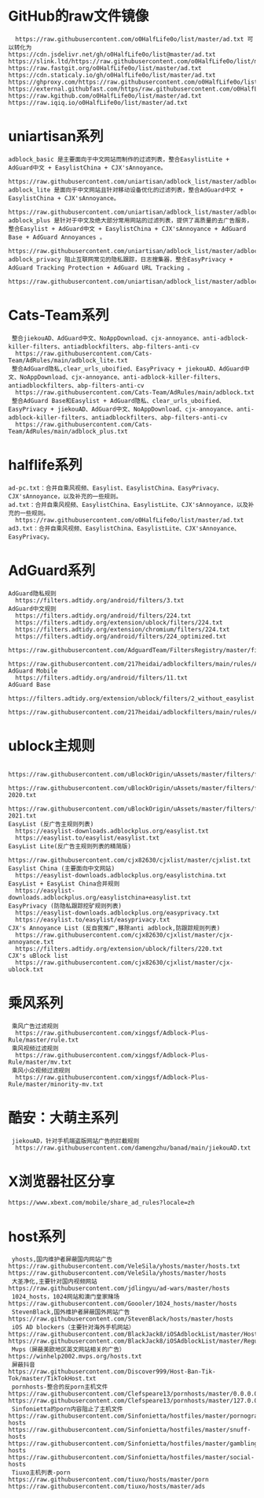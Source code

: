 # GitHub的raw文件镜像
      https://raw.githubusercontent.com/o0HalfLife0o/list/master/ad.txt 可以转化为
    https://cdn.jsdelivr.net/gh/o0HalfLife0o/list@master/ad.txt
    https://slink.ltd/https://raw.githubusercontent.com/o0HalfLife0o/list/master/ad.txt
    https://raw.fastgit.org/o0HalfLife0o/list/master/ad.txt
    https://cdn.staticaly.io/gh/o0HalfLife0o/list/master/ad.txt
    https://ghproxy.com/https://raw.githubusercontent.com/o0HalfLife0o/list/master/ad.txt
    https://external.githubfast.com/https/raw.githubusercontent.com/o0HalfLife0o/list/master/ad.txt
    https://raw.kgithub.com/o0HalfLife0o/list/master/ad.txt
    https://raw.iqiq.io/o0HalfLife0o/list/master/ad.txt
# uniartisan系列
    adblock_basic 是主要面向于中文网站而制作的过滤列表，整合EasylistLite + AdGuard中文 + EasylistChina + CJX'sAnnoyance。
      https://raw.githubusercontent.com/uniartisan/adblock_list/master/adblock.txt
    adblock_lite 是面向于中文网站且针对移动设备优化的过滤列表，整合AdGuard中文 + EasylistChina + CJX'sAnnoyance。
      https://raw.githubusercontent.com/uniartisan/adblock_list/master/adblock_lite.txt
    adblock_plus 是针对于中文及绝大部分常用网站的过滤列表，提供了高质量的去广告服务，整合Easylist + AdGuard中文 + EasylistChina + CJX'sAnnoyance + AdGuard Base + AdGuard Annoyances 。
      https://raw.githubusercontent.com/uniartisan/adblock_list/master/adblock_plus.txt
    adblock_privacy 阻止互联网常见的隐私跟踪，日志搜集器，整合EasyPrivacy + AdGuard Tracking Protection + AdGuard URL Tracking 。
      https://raw.githubusercontent.com/uniartisan/adblock_list/master/adblock_privacy.txt
# Cats-Team系列
     整合jiekouAD、AdGuard中文、NoAppDownload、cjx-annoyance、anti-adblock-killer-filters、antiadblockfilters、abp-filters-anti-cv
      https://raw.githubusercontent.com/Cats-Team/AdRules/main/adblock_lite.txt
     整合AdGuard隐私,clear_urls_uboified、EasyPrivacy + jiekouAD、AdGuard中文、NoAppDownload、cjx-annoyance、anti-adblock-killer-filters、antiadblockfilters、abp-filters-anti-cv
      https://raw.githubusercontent.com/Cats-Team/AdRules/main/adblock.txt
     整合AdGuard Base和Easylist + AdGuard隐私、clear_urls_uboified、EasyPrivacy + jiekouAD、AdGuard中文、NoAppDownload、cjx-annoyance、anti-adblock-killer-filters、antiadblockfilters、abp-filters-anti-cv
      https://raw.githubusercontent.com/Cats-Team/AdRules/main/adblock_plus.txt
# halflife系列
    ad-pc.txt：合并自乘风视频、Easylist、EasylistChina、EasyPrivacy、CJX'sAnnoyance，以及补充的一些规则。
    ad.txt：合并自乘风视频、EasylistChina、EasylistLite、CJX'sAnnoyance，以及补充的一些规则。
      https://raw.githubusercontent.com/o0HalfLife0o/list/master/ad.txt
    ad3.txt：合并自乘风视频、EasylistChina、EasylistLite、CJX'sAnnoyance、EasyPrivacy。
# AdGuard系列
    AdGuard隐私规则
      https://filters.adtidy.org/android/filters/3.txt
    AdGuard中文规则
      https://filters.adtidy.org/android/filters/224.txt
      https://filters.adtidy.org/extension/ublock/filters/224.txt
      https://filters.adtidy.org/extension/chromium/filters/224.txt
      https://filters.adtidy.org/android/filters/224_optimized.txt
      https://raw.githubusercontent.com/AdguardTeam/FiltersRegistry/master/filters/filter_224_Chinese/filter.txt
      https://raw.githubusercontent.com/217heidai/adblockfilters/main/rules/AdGuard_Chinese_filter.txt
    AdGuard Mobile
      https://filters.adtidy.org/android/filters/11.txt
    AdGuard Base
      https://filters.adtidy.org/extension/ublock/filters/2_without_easylist.txt
      https://raw.githubusercontent.com/217heidai/adblockfilters/main/rules/AdGuard_Base_filter.txt
# ublock主规则
      https://raw.githubusercontent.com/uBlockOrigin/uAssets/master/filters/filters.txt
      https://raw.githubusercontent.com/uBlockOrigin/uAssets/master/filters/filters-2020.txt
      https://raw.githubusercontent.com/uBlockOrigin/uAssets/master/filters/filters-2021.txt
    EasyList (反广告主规则列表)
      https://easylist-downloads.adblockplus.org/easylist.txt
      https://easylist.to/easylist/easylist.txt
    EasyList Lite(反广告主规则列表的精简版)
      https://raw.githubusercontent.com/cjx82630/cjxlist/master/cjxlist.txt
    Easylist China (主要面向中文网站)
      https://easylist-downloads.adblockplus.org/easylistchina.txt
    EasyList + EasyList China合并规则
      https://easylist-downloads.adblockplus.org/easylistchina+easylist.txt
    EasyPrivacy (防隐私跟踪挖矿规则列表)
      https://easylist-downloads.adblockplus.org/easyprivacy.txt
      https://easylist.to/easylist/easyprivacy.txt
    CJX's Annoyance List (反自我推广,移除anti adblock,防跟踪规则列表)
      https://raw.githubusercontent.com/cjx82630/cjxlist/master/cjx-annoyance.txt
      https://filters.adtidy.org/extension/ublock/filters/220.txt
    CJX's uBlock list
      https://raw.githubusercontent.com/cjx82630/cjxlist/master/cjx-ublock.txt
# 乘风系列
     乘风广告过滤规则
      https://raw.githubusercontent.com/xinggsf/Adblock-Plus-Rule/master/rule.txt
     乘风视频过滤规则
      https://raw.githubusercontent.com/xinggsf/Adblock-Plus-Rule/master/mv.txt
     乘风小众视频过滤规则 
      https://raw.githubusercontent.com/xinggsf/Adblock-Plus-Rule/master/minority-mv.txt
# 酷安：大萌主系列
     jiekouAD，针对手机端盗版网站广告的拦截规则
      https://raw.githubusercontent.com/damengzhu/banad/main/jiekouAD.txt
# X浏览器社区分享
    https://www.xbext.com/mobile/share_ad_rules?locale=zh
# host系列
     yhosts,国内维护者屏蔽国内网站广告
    https://raw.githubusercontent.com/VeleSila/yhosts/master/hosts.txt
    https://raw.githubusercontent.com/VeleSila/yhosts/master/hosts
     大圣净化,主要针对国内视频网站
    https://raw.githubusercontent.com/jdlingyu/ad-wars/master/hosts
     1024_hosts，1024网站和澳门皇家赌场
    https://raw.githubusercontent.com/Goooler/1024_hosts/master/hosts
     StevenBlack,国外维护者屏蔽国外网站广告
    https://raw.githubusercontent.com/StevenBlack/hosts/master/hosts
     iOS AD blockers（主要针对海外手机网站）
    https://raw.githubusercontent.com/BlackJack8/iOSAdblockList/master/Hosts.txt
    https://raw.githubusercontent.com/BlackJack8/iOSAdblockList/master/Regular%20Hosts.txt
     Mvps（屏蔽美欧地区英文网站相关的广告）
    https://winhelp2002.mvps.org/hosts.txt
     屏蔽抖音
    https://raw.githubusercontent.com/Discover999/Host-Ban-Tik-Tok/master/TikTokHost.txt
     pornhosts-整合的反porn主机文件
    https://raw.githubusercontent.com/Clefspeare13/pornhosts/master/0.0.0.0/hosts
    https://raw.githubusercontent.com/Clefspeare13/pornhosts/master/127.0.0.1/hosts
     Sinfonietta的porn内容阻止了主机文件
    https://raw.githubusercontent.com/Sinfonietta/hostfiles/master/pornography-hosts
    https://raw.githubusercontent.com/Sinfonietta/hostfiles/master/snuff-hosts
    https://raw.githubusercontent.com/Sinfonietta/hostfiles/master/gambling-hosts
    https://raw.githubusercontent.com/Sinfonietta/hostfiles/master/social-hosts
     Tiuxo主机列表-porn
    https://raw.githubusercontent.com/tiuxo/hosts/master/porn
    https://raw.githubusercontent.com/tiuxo/hosts/master/ads
